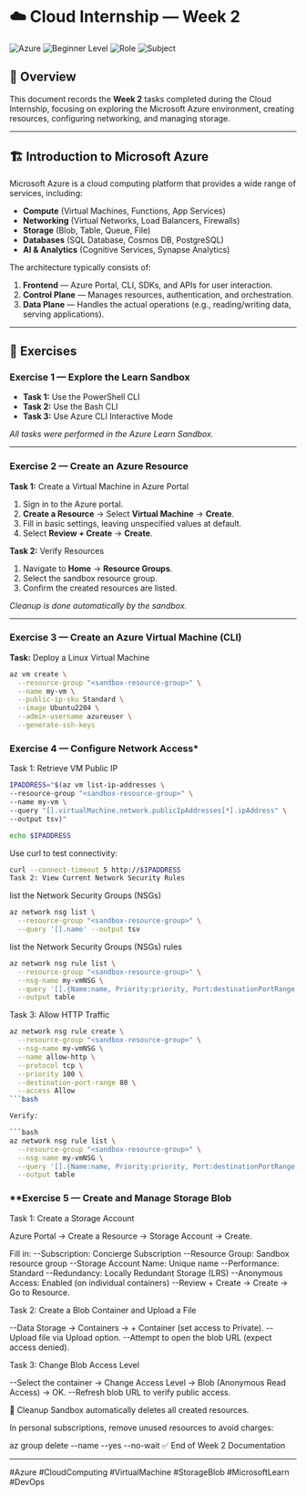 # ☁️ Cloud Internship — Week 2

![Azure](https://img.shields.io/badge/Microsoft%20Azure-0078D4?logo=microsoftazure&logoColor=white)
![Beginner Level](https://img.shields.io/badge/Level-Beginner-green)
![Role](https://img.shields.io/badge/Role-Administrator%20%7C%20Developer%20%7C%20DevOps%20Engineer%20%7C%20Solution%20Architect-blue)
![Subject](https://img.shields.io/badge/Subject-Cloud%20Computing%20%7C%20Azure%20Architecture%20%7C%20Infrastructure-orange)

## 📖 Overview
This document records the **Week 2** tasks completed during the Cloud Internship, focusing on exploring the Microsoft Azure environment, creating resources, configuring networking, and managing storage.

---

## 🏗 Introduction to Microsoft Azure
Microsoft Azure is a cloud computing platform that provides a wide range of services, including:
- **Compute** (Virtual Machines, Functions, App Services)
- **Networking** (Virtual Networks, Load Balancers, Firewalls)
- **Storage** (Blob, Table, Queue, File)
- **Databases** (SQL Database, Cosmos DB, PostgreSQL)
- **AI & Analytics** (Cognitive Services, Synapse Analytics)

The architecture typically consists of:
1. **Frontend** — Azure Portal, CLI, SDKs, and APIs for user interaction.
2. **Control Plane** — Manages resources, authentication, and orchestration.
3. **Data Plane** — Handles the actual operations (e.g., reading/writing data, serving applications).

---

## 📌 Exercises

### **Exercise 1 — Explore the Learn Sandbox**
- **Task 1:** Use the PowerShell CLI  
- **Task 2:** Use the Bash CLI  
- **Task 3:** Use Azure CLI Interactive Mode  

_All tasks were performed in the Azure Learn Sandbox._

---

### **Exercise 2 — Create an Azure Resource**
**Task 1:** Create a Virtual Machine in Azure Portal
1. Sign in to the Azure portal.
2. **Create a Resource** → Select **Virtual Machine** → **Create**.
3. Fill in basic settings, leaving unspecified values at default.
4. Select **Review + Create** → **Create**.

**Task 2:** Verify Resources
1. Navigate to **Home** → **Resource Groups**.
2. Select the sandbox resource group.
3. Confirm the created resources are listed.

_Cleanup is done automatically by the sandbox._

---

### **Exercise 3 — Create an Azure Virtual Machine (CLI)**
**Task:** Deploy a Linux Virtual Machine

```bash
az vm create \
  --resource-group "<sandbox-resource-group>" \
  --name my-vm \
  --public-ip-sku Standard \
  --image Ubuntu2204 \
  --admin-username azureuser \
  --generate-ssh-keys
```

### **Exercise 4 — Configure Network Access***
Task 1: Retrieve VM Public IP

```bash
IPADDRESS="$(az vm list-ip-addresses \
--resource-group "<sandbox-resource-group>" \
--name my-vm \
--query "[].virtualMachine.network.publicIpAddresses[*].ipAddress" \
--output tsv)"
```

```bash
echo $IPADDRESS
```

Use curl to test connectivity:

```bash
curl --connect-timeout 5 http://$IPADDRESS
Task 2: View Current Network Security Rules
```
list the Network Security Groups (NSGs) 

```bash
az network nsg list \
  --resource-group "<sandbox-resource-group>" \
  --query '[].name' --output tsv
```
list the Network Security Groups (NSGs) rules

```bash
az network nsg rule list \
  --resource-group "<sandbox-resource-group>" \
  --nsg-name my-vmNSG \
  --query '[].{Name:name, Priority:priority, Port:destinationPortRange, Access:access}' \
  --output table
```

Task 3: Allow HTTP Traffic

```bash
az network nsg rule create \
  --resource-group "<sandbox-resource-group>" \
  --nsg-name my-vmNSG \
  --name allow-http \
  --protocol tcp \
  --priority 100 \
  --destination-port-range 80 \
  --access Allow
```bash

Verify:

```bash
az network nsg rule list \
  --resource-group "<sandbox-resource-group>" \
  --nsg-name my-vmNSG \
  --query '[].{Name:name, Priority:priority, Port:destinationPortRange, Access:access}' \
  --output table
```

### **Exercise 5 — Create and Manage Storage Blob

Task 1: Create a Storage Account

Azure Portal → Create a Resource → Storage Account → Create.

Fill in:
--Subscription: Concierge Subscription
--Resource Group: Sandbox resource group
--Storage Account Name: Unique name
--Performance: Standard
--Redundancy: Locally Redundant Storage (LRS)
--Anonymous Access: Enabled (on individual containers)
--Review + Create → Create → Go to Resource.

Task 2: Create a Blob Container and Upload a File

--Data Storage → Containers → + Container (set access to Private).
--Upload file via Upload option.
--Attempt to open the blob URL (expect access denied).

Task 3: Change Blob Access Level

--Select the container → Change Access Level → Blob (Anonymous Read Access) → OK.
--Refresh blob URL to verify public access.

🧹 Cleanup
Sandbox automatically deletes all created resources.

In personal subscriptions, remove unused resources to avoid charges:

az group delete --name <resource-group-name> --yes --no-wait
✅ End of Week 2 Documentation

---

#Azure #CloudComputing #VirtualMachine #StorageBlob #MicrosoftLearn #DevOps

